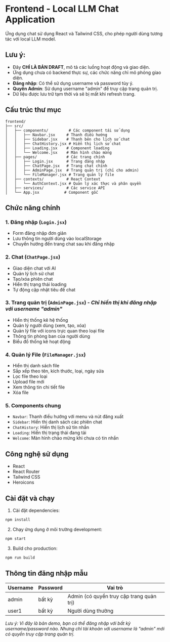 # Frontend - Local LLM Chat Application

Ứng dụng chat sử dụng React và Tailwind CSS, cho phép người dùng tương tác với local LLM model.

## Lưu ý:
- Đây **CHỈ LÀ BẢN DRAFT**, mô tả các luồng hoạt động và giao diện.
- Ứng dụng chưa có backend thực sự, các chức năng chỉ mô phỏng giao diện.
- **Đăng nhập**: Có thể sử dụng username và password tùy ý.
- **Quyền Admin**: Sử dụng username "admin" để truy cập trang quản trị.
- Dữ liệu được lưu trữ tạm thời và sẽ bị mất khi refresh trang.

## Cấu trúc thư mục

```
frontend/
├── src/
│   ├── components/         # Các component tái sử dụng
│   │   ├── Navbar.jsx     # Thanh điều hướng
│   │   ├── Sidebar.jsx    # Thanh bên cho lịch sử chat
│   │   ├── ChatHistory.jsx # Hiển thị lịch sử chat
│   │   ├── Loading.jsx    # Component loading
│   │   └── Welcome.jsx    # Màn hình chào mừng
│   ├── pages/             # Các trang chính
│   │   ├── Login.jsx      # Trang đăng nhập
│   │   ├── ChatPage.jsx   # Trang chat chính
│   │   ├── AdminPage.jsx  # Trang quản trị (chỉ cho admin)
│   │   └── FileManager.jsx # Trang quản lý file
│   ├── contexts/          # React Context
│   │   └── AuthContext.jsx # Quản lý xác thực và phân quyền
│   ├── services/          # Các service API
│   └── App.jsx           # Component gốc
```



## Chức năng chính

### 1. Đăng nhập (`Login.jsx`)
- Form đăng nhập đơn giản
- Lưu thông tin người dùng vào localStorage
- Chuyển hướng đến trang chat sau khi đăng nhập

### 2. Chat (`ChatPage.jsx`)
- Giao diện chat với AI
- Quản lý lịch sử chat
- Tạo/xóa phiên chat
- Hiển thị trạng thái loading
- Tự động cập nhật tiêu đề chat

### 3. Trang quản trị (`AdminPage.jsx`) - *Chỉ hiển thị khi đăng nhập với username "admin"*
- Hiển thị thống kê hệ thống
- Quản lý người dùng (xem, tạo, xóa)
- Quản lý file với icons trực quan theo loại file
- Thông tin phòng ban của người dùng
- Biểu đồ thống kê hoạt động

### 4. Quản lý File (`FileManager.jsx`)
- Hiển thị danh sách file
- Sắp xếp theo tên, kích thước, loại, ngày sửa
- Lọc file theo loại
- Upload file mới
- Xem thông tin chi tiết file
- Xóa file

### 5. Components chung
- `Navbar`: Thanh điều hướng với menu và nút đăng xuất
- `Sidebar`: Hiển thị danh sách các phiên chat
- `ChatHistory`: Hiển thị lịch sử tin nhắn
- `Loading`: Hiển thị trạng thái đang tải
- `Welcome`: Màn hình chào mừng khi chưa có tin nhắn

## Công nghệ sử dụng
- React
- React Router
- Tailwind CSS
- Heroicons

## Cài đặt và chạy

1. Cài đặt dependencies:
```bash
npm install
```

2. Chạy ứng dụng ở môi trường development:
```bash
npm start
```

3. Build cho production:
```bash
npm run build
```

## Thông tin đăng nhập mẫu

| Username | Password | Vai trò |
|----------|----------|---------|
| admin    | bất kỳ   | Admin (có quyền truy cập trang quản trị) |
| user1    | bất kỳ   | Người dùng thường |

*Lưu ý: Vì đây là bản demo, bạn có thể đăng nhập với bất kỳ username/password nào. Nhưng chỉ tài khoản với username là "admin" mới có quyền truy cập trang quản trị.*
